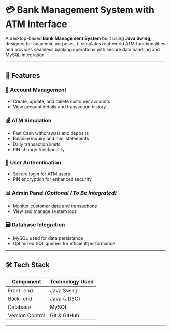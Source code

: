 # 💳 Bank Management System with ATM Interface

A desktop-based **Bank Management System** built using **Java Swing**, designed for academic purposes. It simulates real-world ATM functionalities and provides seamless banking operations with secure data handling and MySQL integration.

---

## 🚀 Features

### 🏦 Account Management
- Create, update, and delete customer accounts  
- View account details and transaction history  

### 💰 ATM Simulation
- Fast Cash withdrawals and deposits  
- Balance inquiry and mini statements  
- Daily transaction limits  
- PIN change functionality  

### 🔐 User Authentication
- Secure login for ATM users  
- PIN encryption for enhanced security  

### 📊 Admin Panel *(Optional / To Be Integrated)*
- Monitor customer data and transactions  
- View and manage system logs  

### 🗃️ Database Integration
- MySQL used for data persistence  
- Optimized SQL queries for efficient performance  

---

## 🛠️ Tech Stack

| Component       | Technology Used   |
|----------------|-------------------|
| Front-end       | Java Swing        |
| Back-end        | Java (JDBC)       |
| Database        | MySQL             |
| Version Control | Git & GitHub      |

---


